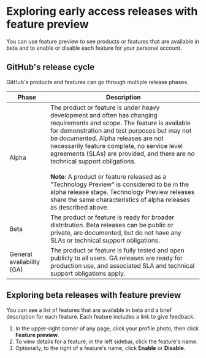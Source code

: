 # Exploring early access releases with feature preview

You can use feature preview to see products or features that are available in beta and to enable or disable each feature for your personal account.

## GitHub's release cycle

GitHub's products and features can go through multiple release phases.

| Phase | Description |
|-------|-------------|
| Alpha | The product or feature is under heavy development and often has changing requirements and scope. The feature is available for demonstration and test purposes but may not be documented. Alpha releases are not necessarily feature complete, no service level agreements (SLAs) are provided, and there are no technical support obligations. <br><br> **Note**: A product or feature released as a "Technology Preview" is considered to be in the alpha release stage. Technology Preview releases share the same characteristics of alpha releases as described above.|
| Beta | The product or feature is ready for broader distribution. Beta releases can be public or private, are documented, but do not have any SLAs or technical support obligations. |
| General availability (GA) | The product or feature is fully tested and open publicly to all users. GA releases are ready for production use, and associated SLA and technical support obligations apply. |

## Exploring beta releases with feature preview

You can see a list of features that are available in beta and a brief description for each feature. Each feature includes a link to give feedback.

1. In the upper-right corner of any page, click your profile photo, then click **Feature preview**.
1. To view details for a feature, in the left sidebar, click the feature's name.
1. Optionally, to the right of a feature's name, click **Enable** or **Disable**.

